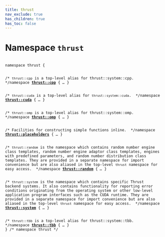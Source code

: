```yaml
---
title: thrust
nav_exclude: true
has_children: true
has_toc: false
---
```


# Namespace `thrust`

<code class="doxybook">
<span>namespace thrust {</span>
<br>
<span class="doxybook-comment">/* <code>thrust::cpp</code> is a top-level alias for thrust::system::cpp.  */</span><span>namespace <b><a href="/thrust/api/namespaces/namespacethrust_1_1cpp.html">thrust::cpp</a></b> { <i>…</i> }</span>
<br>
<span class="doxybook-comment">/* <code>thrust::cuda</code> is a top-level alias for <code>thrust::system::cuda</code>.  */</span><span>namespace <b><a href="/thrust/api/namespaces/namespacethrust_1_1cuda.html">thrust::cuda</a></b> { <i>…</i> }</span>
<br>
<span class="doxybook-comment">/* <code>thrust::omp</code> is a top-level alias for thrust::system::omp.  */</span><span>namespace <b><a href="/thrust/api/namespaces/namespacethrust_1_1omp.html">thrust::omp</a></b> { <i>…</i> }</span>
<br>
<span class="doxybook-comment">/* Facilities for constructing simple functions inline.  */</span><span>namespace <b><a href="/thrust/api/namespaces/namespacethrust_1_1placeholders.html">thrust::placeholders</a></b> { <i>…</i> }</span>
<br>
<span class="doxybook-comment">/* <code>thrust::random</code> is the namespace which contains random number engine class templates, random number engine adaptor class templates, engines with predefined parameters, and random number distribution class templates. They are provided in a separate namespace for import convenience but are also aliased in the top-level <code>thrust</code> namespace for easy access.  */</span><span>namespace <b><a href="/thrust/api/namespaces/namespacethrust_1_1random.html">thrust::random</a></b> { <i>…</i> }</span>
<br>
<span class="doxybook-comment">/* <code>thrust::system</code> is the namespace which contains specific Thrust backend systems. It also contains functionality for reporting error conditions originating from the operating system or other low-level application program interfaces such as the CUDA runtime. They are provided in a separate namespace for import convenience but are also aliased in the top-level <code>thrust</code> namespace for easy access.  */</span><span>namespace <b><a href="/thrust/api/namespaces/namespacethrust_1_1system.html">thrust::system</a></b> { <i>…</i> }</span>
<br>
<span class="doxybook-comment">/* <code>thrust::tbb</code> is a top-level alias for thrust::system::tbb.  */</span><span>namespace <b><a href="/thrust/api/namespaces/namespacethrust_1_1tbb.html">thrust::tbb</a></b> { <i>…</i> }</span>
<span>} /* namespace thrust */</span>
</code>

